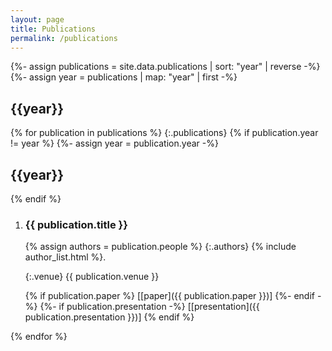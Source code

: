 ```yaml
---
layout: page
title: Publications
permalink: /publications
---
```


{%- assign publications = site.data.publications | sort: "year" | reverse -%}
{%- assign year = publications | map: "year" | first -%}

## {{year}}

{% for publication in publications %}
{:.publications}
{% if publication.year != year %}
{%- assign year = publication.year -%}
## {{year}}
{% endif %}

  1. ### {{ publication.title }}

     {% assign authors = publication.people %}
     {:.authors}
     {% include author_list.html %}.  

     {:.venue}
     {{ publication.venue }}  

     {% if publication.paper %}
     \[[paper]({{ publication.paper }})\]
     {%- endif -%}
     {%- if publication.presentation -%}
     \[[presentation]({{ publication.presentation }})\]
     {% endif %}

{% endfor %}
